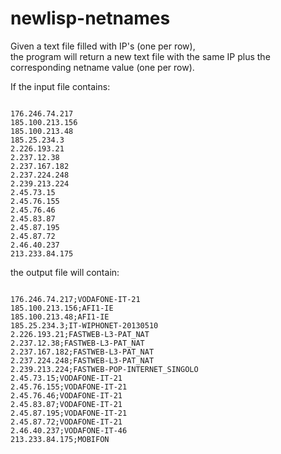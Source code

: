 # newlisp-netnames
Given a text file filled with IP's (one per row),<br/>
the program will return a new text file with the same IP plus the corresponding netname value (one per row).

If the input file contains:<br/>
<pre><code>
176.246.74.217
185.100.213.156
185.100.213.48
185.25.234.3
2.226.193.21
2.237.12.38
2.237.167.182
2.237.224.248
2.239.213.224
2.45.73.15
2.45.76.155
2.45.76.46
2.45.83.87
2.45.87.195
2.45.87.72
2.46.40.237
213.233.84.175
</code></pre>

the output file will contain:
<pre><code>
176.246.74.217;VODAFONE-IT-21
185.100.213.156;AFI1-IE
185.100.213.48;AFI1-IE
185.25.234.3;IT-WIPHONET-20130510
2.226.193.21;FASTWEB-L3-PAT_NAT
2.237.12.38;FASTWEB-L3-PAT_NAT
2.237.167.182;FASTWEB-L3-PAT_NAT
2.237.224.248;FASTWEB-L3-PAT_NAT
2.239.213.224;FASTWEB-POP-INTERNET_SINGOLO
2.45.73.15;VODAFONE-IT-21
2.45.76.155;VODAFONE-IT-21
2.45.76.46;VODAFONE-IT-21
2.45.83.87;VODAFONE-IT-21
2.45.87.195;VODAFONE-IT-21
2.45.87.72;VODAFONE-IT-21
2.46.40.237;VODAFONE-IT-46
213.233.84.175;MOBIFON
</code></pre>

